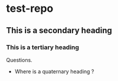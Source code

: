 # test-repo

## This is a secondary heading
### This is a tertiary heading

Questions.

* Where is a quaternary heading ?

